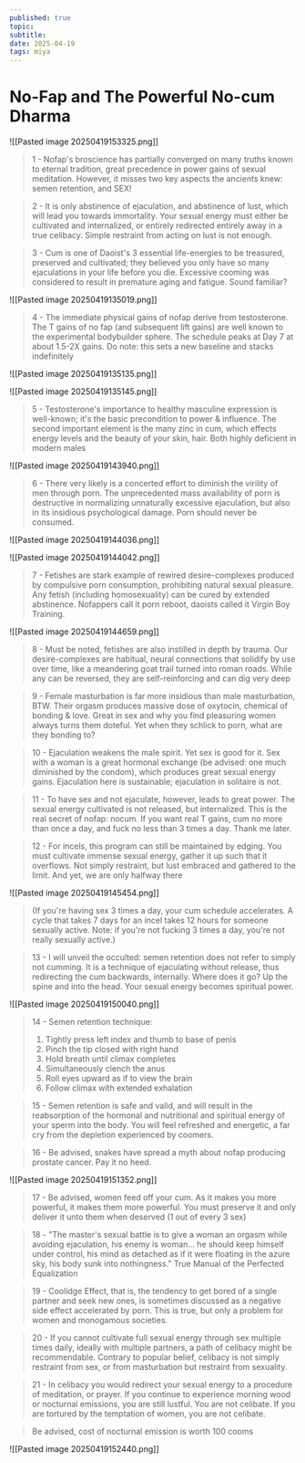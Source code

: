 ```yaml
---
published: true
topic: 
subtitle: 
date: 2025-04-19
tags: miya
---
```

# No-Fap and The Powerful No-cum Dharma

![[Pasted image 20250419153325.png]]

> 1 - Nofap's broscience has partially converged on many truths known to eternal tradition, great precedence in power gains of sexual meditation. However, it misses two key aspects the ancients knew: semen retention, and SEX!

> 2 - It is only abstinence of ejaculation, and abstinence of lust, which will lead you towards immortality. Your sexual energy must either be cultivated and internalized, or entirely redirected entirely away in a true celibacy. Simple restraint from acting on lust is not enough.

> 3 - Cum is one of Daoist's 3 essential life-energies to be treasured, preserved and cultivated; they believed you only have so many ejaculations in your life before you die. Excessive cooming was considered to result in premature aging and fatigue. Sound familiar?

![[Pasted image 20250419135019.png]]

> 4 - The immediate physical gains of nofap derive from testosterone. The T gains of no fap (and subsequent lift gains) are well known to the experimental bodybuilder sphere. The schedule peaks at Day 7 at about 1.5-2X gains. Do note: this sets a new baseline and stacks indefinitely

![[Pasted image 20250419135135.png]]

![[Pasted image 20250419135145.png]]

> 5 - Testosterone's importance to healthy masculine expression is well-known; it's the basic precondition to power & influence. The second important element is the many zinc in cum, which effects energy levels and the beauty of your skin, hair. Both highly deficient in modern males

![[Pasted image 20250419143940.png]]

> 6 - There very likely is a concerted effort to diminish the virility of men through porn. The unprecedented mass availability of porn is destructive in normalizing unnaturally excessive ejaculation, but also in its insidious psychological damage. Porn should never be consumed.

![[Pasted image 20250419144036.png]]

![[Pasted image 20250419144042.png]]

> 7 - Fetishes are stark example of rewired desire-complexes produced by compulsive porn consumption, prohibiting natural sexual pleasure. Any fetish (including homosexuality) can be cured by extended abstinence. Nofappers call it porn reboot, daoists called it Virgin Boy Training.

![[Pasted image 20250419144659.png]]

> 8 - Must be noted, fetishes are also instilled in depth by trauma. Our desire-complexes are habitual, neural connections that solidify by use over time, like a meandering goat trail turned into roman roads. While any can be reversed, they are self-reinforcing and can dig very deep

> 9 - Female masturbation is far more insidious than male masturbation, BTW. Their orgasm produces massive dose of oxytocin, chemical of bonding & love. Great in sex and why you find pleasuring women always turns them doteful. Yet when they schlick to porn, what are they bonding to?

> 10 - Ejaculation weakens the male spirit. Yet sex is good for it. Sex with a woman is a great hormonal exchange (be advised: one much diminished by the condom), which produces great sexual energy gains. Ejaculation here is sustainable; ejaculation in solitaire is not.

> 11 - To have sex and not ejaculate, however, leads to great power. The sexual energy cultivated is not released, but internalized. This is the real secret of nofap: nocum. If you want real T gains, cum no more than once a day, and fuck no less than 3 times a day. Thank me later.

> 12 - For incels, this program can still be maintained by edging. You must cultivate immense sexual energy, gather it up such that it overflows. Not simply restraint, but lust embraced and gathered to the limit. And yet, we are only halfway there

![[Pasted image 20250419145454.png]]

> (If you're having sex 3 times a day, your cum schedule accelerates. A cycle that takes 7 days for an incel takes 12 hours for someone sexually active. Note: if you're not fucking 3 times a day, you're not really sexually active.)

> 13 - I will unveil the occulted: semen retention does not refer to simply not cumming. It is a technique of ejaculating without release, thus redirecting the cum backwards, internally. Where does it go? Up the spine and into the head. Your sexual energy becomes spiritual power.

![[Pasted image 20250419150040.png]]

> 14 - Semen retention technique: 
> 1. Tightly press left index and thumb to base of penis 
> 2. Pinch the tip closed with right hand 
> 3. Hold breath until climax completes 
> 4. Simultaneously clench the anus 
> 5. Roll eyes upward as if to view the brain 
> 6. Follow climax with extended exhalation

> 15 - Semen retention is safe and valid, and will result in the reabsorption of the hormonal and nutritional and spiritual energy of your sperm into the body. You will feel refreshed and energetic, a far cry from the depletion experienced by coomers.

> 16 - Be advised, snakes have spread a myth about nofap producing prostate cancer. Pay it no heed.

![[Pasted image 20250419151352.png]]

> 17 - Be advised, women feed off your cum. As it makes you more powerful, it makes them more powerful. You must preserve it and only deliver it unto them when deserved (1 out of every 3 sex)

> 18 - "The master's sexual battle is to give a woman an orgasm while avoiding ejaculation, his enemy is woman… he should keep himself under control, his mind as detached as if it were floating in the azure sky, his body sunk into nothingness." True Manual of the Perfected Equalization

> 19 - Coolidge Effect, that is, the tendency to get bored of a single partner and seek new ones, is sometimes discussed as a negative side effect accelerated by porn. This is true, but only a problem for women and monogamous societies.

> 20 - If you cannot cultivate full sexual energy through sex multiple times daily, ideally with multiple partners, a path of celibacy might be recommendable. Contrary to popular belief, celibacy is not simply restraint from sex, or from masturbation but restraint from sexuality.

> 21 - In celibacy you would redirect your sexual energy to a procedure of meditation, or prayer. If you continue to experience morning wood or nocturnal emissions, you are still lustful. You are not celibate. If you are tortured by the temptation of women, you are not celibate.

> Be advised, cost of nocturnal emission is worth 100 cooms

![[Pasted image 20250419152440.png]]